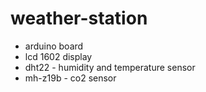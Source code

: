 # weather-station
 * arduino board
 * lcd 1602 display
 * dht22 - humidity and temperature sensor
 * mh-z19b - co2 sensor
